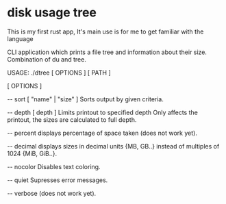 # disk usage tree 
This is my first rust app, It's main use is for me to get familiar with the language

CLI application which prints a file tree and information about their size. Combination of
du and tree.

USAGE: ./dtree [ OPTIONS ] [ PATH ]

[ OPTIONS ]

-- sort   [ "name" | "size" ]     Sorts output by given criteria.

-- depth  [ depth ]               Limits printout to specified depth
                                  Only affects the printout, the sizes are calculated
                                  to full depth.

-- percent                        displays percentage of space taken (does not work yet).

-- decimal                        displays sizes in decimal units {MB, GB..} instead
                                  of multiples of 1024 {MiB, GiB..}.

-- nocolor                        Disables text coloring.

-- quiet                          Supresses error messages.

-- verbose                        (does not work yet).
